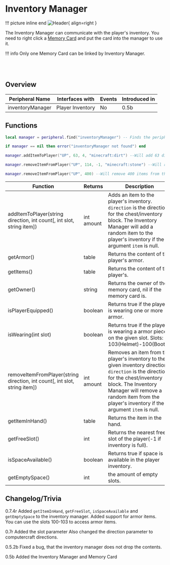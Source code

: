 # Inventory Manager

!!! picture inline end
    ![Header](https://intelligence-modding.de/wp-content/uploads/2021/04/Inventory-Manager.png){ align=right }

The Inventory Manager can communicate with the player's inventory. You need to right click a [Memory Card](https://docs.srendi.de/items/memory_card/) and put the card into the manager to use it.

!!! info
    Only one Memory Card can be linked by Inventory Manager.

<br><br>

## Overview

| Peripheral Name  | Interfaces with  | Events | Introduced in |
| ---------------- | ---------------- | ------ | ------------- |
| inventoryManager | Player Inventory | No     | 0.5b          |

## Functions

```lua
local manager = peripheral.find("inventoryManager") -- Finds the peripheral if one is connected

if manager == nil then error("inventoryManager not found") end

manager.addItemToPlayer("UP", 63, 4, "minecraft:dirt") --Will add 63 dirt to the players inventory from the chest above. 4 Is the slot

manager.removeItemFromPlayer("UP", 114, -1, "minecraft:stone") --Will remove 114 stone blocks from the players inventory to the chest above. -1 Says it will ignore the slot

manager.removeItemFromPlayer("UP", 400) --Will remove 400 items from the players inventory to the chest above
```

| Function                                                                | Returns    | Description                                                                                                                                                                                                                                                |
| ----------------------------------------------------------------------- | ---------- | -------------------------------------------- |
| addItemToPlayer(string direction, int count\[, int slot\, string item])      | int amount | Adds an item to the player's inventory. `direction` is the direction for the chest/inventory block. The Inventory Manager will add a random item to the player's inventory if the argument `item` is null.|
| getArmor()                                                              | table      | Returns the content of the player's armor. |
| getItems()                                                              | table      | Returns the content of the player's. |
| getOwner()                                                              | string     | Returns the owner of the memory card, nil if the memory card is. |
| isPlayerEquipped()                                                      | boolean    | Returns true if the player is wearing one or more armor. |
| isWearing(int slot)                                                     | boolean    | Returns true if the player is wearing a armor piece on the given slot. Slots: 103(Helmet)-100(Boots). |
| removeItemFromPlayer(string direction, int count\[, int slot\, string item]) | int amount | Removes an item from the player's inventory to the given inventory direction. `direction` is the direction for the chest/inventory block. The Inventory Manager will remove a random item from the player's inventory if the argument `item` is null. |
| getItemInHand()                                                         | table      | Returns the item in the hand. |
| getFreeSlot()                                                           | int        | Returns the nearest free slot of the player(-1 if inventory is full). |
| isSpaceAvailable()                                                      | boolean    | Returns true if space is available in the player inventory. |
| getEmptySpace()                                                         | int        | the amount of empty slots. |

## Changelog/Trivia

0.7.4r
Added `getItemInHand`, `getFreeSlot`, `isSpaceAvailable` and `getEmptySpace` to the inventory manager.
Added support for armor items. You can use the slots 100-103 to access armor items.

0.7r
Added the slot parameter
Also changed the direction parameter to computercraft directions.

0.5.2b
Fixed a bug, that the inventory manager does not drop the contents.

0.5b
Added the Inventory Manager and Memory Card
